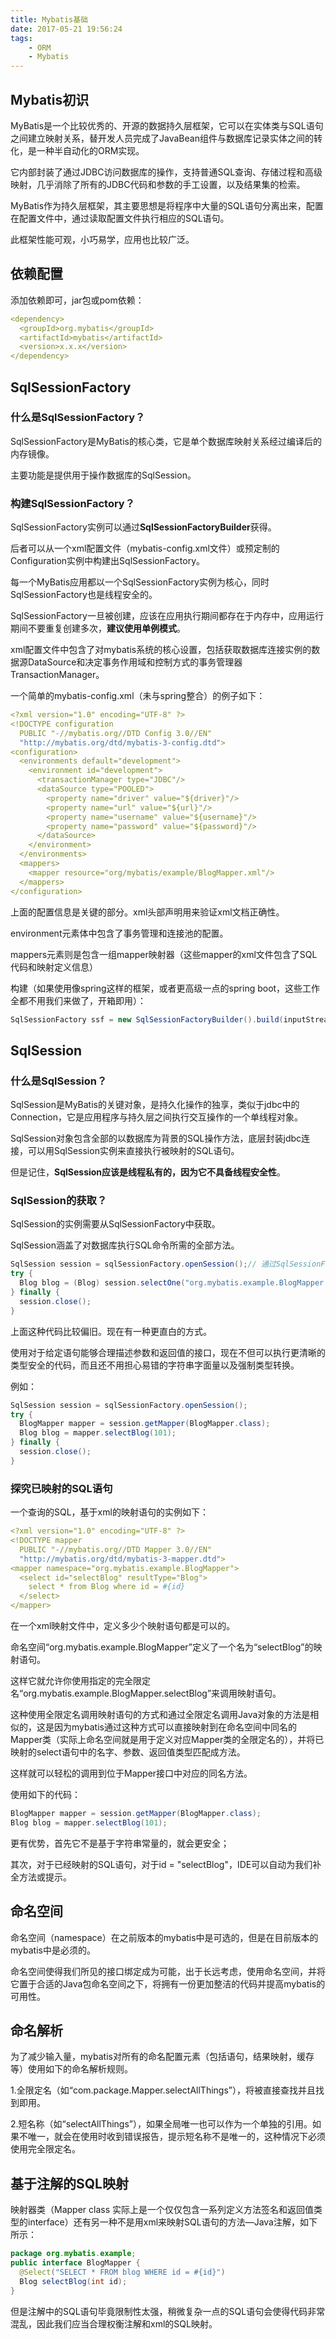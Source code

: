 ```yaml
---
title: Mybatis基础
date: 2017-05-21 19:56:24
tags: 
    - ORM
    - Mybatis
---
```

## Mybatis初识
MyBatis是一个比较优秀的、开源的数据持久层框架，它可以在实体类与SQL语句之间建立映射关系，替开发人员完成了JavaBean组件与数据库记录实体之间的转化，是一种半自动化的ORM实现。

它内部封装了通过JDBC访问数据库的操作，支持普通SQL查询、存储过程和高级映射，几乎消除了所有的JDBC代码和参数的手工设置，以及结果集的检索。

MyBatis作为持久层框架，其主要思想是将程序中大量的SQL语句分离出来，配置在配置文件中，通过读取配置文件执行相应的SQL语句。

此框架性能可观，小巧易学，应用也比较广泛。

## 依赖配置
添加依赖即可，jar包或pom依赖：
```yaml
<dependency>
  <groupId>org.mybatis</groupId>
  <artifactId>mybatis</artifactId>
  <version>x.x.x</version>
</dependency>
```
## SqlSessionFactory
### 什么是SqlSessionFactory？
SqlSessionFactory是MyBatis的核心类，它是单个数据库映射关系经过编译后的内存镜像。

主要功能是提供用于操作数据库的SqlSession。

### 构建SqlSessionFactory？

SqlSessionFactory实例可以通过**SqlSessionFactoryBuilder**获得。

后者可以从一个xml配置文件（mybatis-config.xml文件）或预定制的Configuration实例中构建出SqlSessionFactory。

每一个MyBatis应用都以一个SqlSessionFactory实例为核心，同时SqlSessionFactory也是线程安全的。

SqlSessionFactory一旦被创建，应该在应用执行期间都存在于内存中，应用运行期间不要重复创建多次，**建议使用单例模式**。

xml配置文件中包含了对mybatis系统的核心设置，包括获取数据库连接实例的数据源DataSource和决定事务作用域和控制方式的事务管理器TransactionManager。

一个简单的mybatis-config.xml（未与spring整合）的例子如下：

```yaml
<?xml version="1.0" encoding="UTF-8" ?>
<!DOCTYPE configuration
  PUBLIC "-//mybatis.org//DTD Config 3.0//EN"
  "http://mybatis.org/dtd/mybatis-3-config.dtd">
<configuration>
  <environments default="development">
    <environment id="development">
      <transactionManager type="JDBC"/>
      <dataSource type="POOLED">
        <property name="driver" value="${driver}"/>
        <property name="url" value="${url}"/>
        <property name="username" value="${username}"/>
        <property name="password" value="${password}"/>
      </dataSource>
    </environment>
  </environments>
  <mappers>
    <mapper resource="org/mybatis/example/BlogMapper.xml"/>
  </mappers>
</configuration>
```
上面的配置信息是关键的部分。xml头部声明用来验证xml文档正确性。

environment元素体中包含了事务管理和连接池的配置。

mappers元素则是包含一组mapper映射器（这些mapper的xml文件包含了SQL代码和映射定义信息）

构建（如果使用像spring这样的框架，或者更高级一点的spring boot，这些工作全都不用我们来做了，开箱即用）：

```java
SqlSessionFactory ssf = new SqlSessionFactoryBuilder().build(inputStream);
```
## SqlSession

### 什么是SqlSession？
SqlSession是MyBatis的关键对象，是持久化操作的独享，类似于jdbc中的Connection，它是应用程序与持久层之间执行交互操作的一个单线程对象。

SqlSession对象包含全部的以数据库为背景的SQL操作方法，底层封装jdbc连接，可以用SqlSession实例来直接执行被映射的SQL语句。

但是记住，**SqlSession应该是线程私有的，因为它不具备线程安全性**。

### SqlSession的获取？

SqlSession的实例需要从SqlSessionFactory中获取。

SqlSession涵盖了对数据库执行SQL命令所需的全部方法。

```java
SqlSession session = sqlSessionFactory.openSession();// 通过SqlSessionFactory对象来获取
try {
  Blog blog = (Blog) session.selectOne("org.mybatis.example.BlogMapper.selectBlog", 101);
} finally {
  session.close();
}
```
上面这种代码比较偏旧。现在有一种更直白的方式。

使用对于给定语句能够合理描述参数和返回值的接口，现在不但可以执行更清晰的类型安全的代码，而且还不用担心易错的字符串字面量以及强制类型转换。

例如：
```java
SqlSession session = sqlSessionFactory.openSession();
try {
  BlogMapper mapper = session.getMapper(BlogMapper.class);
  Blog blog = mapper.selectBlog(101);
} finally {
  session.close();
}
```

### 探究已映射的SQL语句

一个查询的SQL，基于xml的映射语句的实例如下：

```yaml
<?xml version="1.0" encoding="UTF-8" ?>
<!DOCTYPE mapper
  PUBLIC "-//mybatis.org//DTD Mapper 3.0//EN"
  "http://mybatis.org/dtd/mybatis-3-mapper.dtd">
<mapper namespace="org.mybatis.example.BlogMapper">
  <select id="selectBlog" resultType="Blog">
    select * from Blog where id = #{id}
  </select>
</mapper>
```
在一个xml映射文件中，定义多少个映射语句都是可以的。

命名空间“org.mybatis.example.BlogMapper”定义了一个名为“selectBlog”的映射语句。

这样它就允许你使用指定的完全限定名“org.mybatis.example.BlogMapper.selectBlog”来调用映射语句。

这种使用全限定名调用映射语句的方式和通过全限定名调用Java对象的方法是相似的，这是因为mybatis通过这种方式可以直接映射到在命名空间中同名的Mapper类（实际上命名空间就是用于定义对应Mapper类的全限定名的），并将已映射的select语句中的名字、参数、返回值类型匹配成方法。

这样就可以轻松的调用到位于Mapper接口中对应的同名方法。

使用如下的代码：

```java
BlogMapper mapper = session.getMapper(BlogMapper.class);
Blog blog = mapper.selectBlog(101);
```

更有优势，首先它不是基于字符串常量的，就会更安全；

其次，对于已经映射的SQL语句，对于id = "selectBlog"，IDE可以自动为我们补全方法或提示。

## 命名空间

命名空间（namespace）在之前版本的mybatis中是可选的，但是在目前版本的mybatis中是必须的。

命名空间使得我们所见的接口绑定成为可能，出于长远考虑，使用命名空间，并将它置于合适的Java包命名空间之下，将拥有一份更加整洁的代码并提高mybatis的可用性。

## 命名解析
为了减少输入量，mybatis对所有的命名配置元素（包括语句，结果映射，缓存等）使用如下的命名解析规则。

1.全限定名（如“com.package.Mapper.selectAllThings”），将被直接查找并且找到即用。

2.短名称（如“selectAllThings”），如果全局唯一也可以作为一个单独的引用。如果不唯一，就会在使用时收到错误报告，提示短名称不是唯一的，这种情况下必须使用完全限定名。

## 基于注解的SQL映射

映射器类（Mapper class 实际上是一个仅仅包含一系列定义方法签名和返回值类型的interface）还有另一种不是用xml来映射SQL语句的方法—Java注解，如下所示：

```java
package org.mybatis.example;
public interface BlogMapper {
  @Select("SELECT * FROM blog WHERE id = #{id}")
  Blog selectBlog(int id);
}
```
但是注解中的SQL语句毕竟限制性太强，稍微复杂一点的SQL语句会使得代码非常混乱，因此我们应当合理权衡注解和xml的SQL映射。
